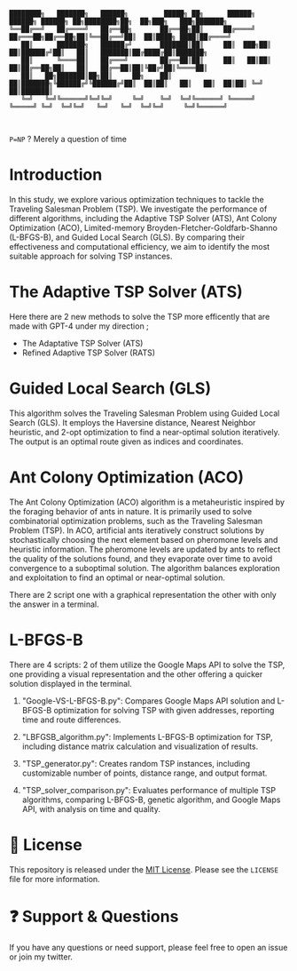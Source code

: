 ```
████████╗   ███████╗   ██████╗         █████╗ ██╗      ██████╗  ██████╗ ██████╗ ██╗████████╗██╗  ██╗███╗   ███╗███████╗
╚══██╔══╝   ██╔════╝   ██╔══██╗       ██╔══██╗██║     ██╔════╝ ██╔═══██╗██╔══██╗██║╚══██╔══╝██║  ██║████╗ ████║██╔════╝
   ██║      ███████╗   ██████╔╝       ███████║██║     ██║  ███╗██║   ██║██████╔╝██║   ██║   ███████║██╔████╔██║███████╗
   ██║      ╚════██║   ██╔═══╝        ██╔══██║██║     ██║   ██║██║   ██║██╔══██╗██║   ██║   ██╔══██║██║╚██╔╝██║╚════██║
   ██║   ██╗███████║██╗██║     ██╗    ██║  ██║███████╗╚██████╔╝╚██████╔╝██║  ██║██║   ██║   ██║  ██║██║ ╚═╝ ██║███████║
   ╚═╝   ╚═╝╚══════╝╚═╝╚═╝     ╚═╝    ╚═╝  ╚═╝╚══════╝ ╚═════╝  ╚═════╝ ╚═╝  ╚═╝╚═╝   ╚═╝   ╚═╝  ╚═╝╚═╝     ╚═╝╚══════╝
                                                                                                                       
                                                          
```                            

`P=NP` ? Merely a question of time

# Introduction                            

In this study, we explore various optimization techniques to tackle the Traveling Salesman Problem (TSP). We investigate the performance of different algorithms, including the Adaptive TSP Solver (ATS), Ant Colony Optimization (ACO), Limited-memory Broyden-Fletcher-Goldfarb-Shanno (L-BFGS-B), and Guided Local Search (GLS). By comparing their effectiveness and computational efficiency, we aim to identify the most suitable approach for solving TSP instances.

# The Adaptive TSP Solver (ATS)

Here there are 2 new methods to solve the TSP more efficently that are made with GPT-4 under my direction ;

* The Adaptative TSP Solver (ATS)
* Refined Adaptive TSP Solver (RATS)




# Guided Local Search (GLS)

This algorithm solves the Traveling Salesman Problem using Guided Local Search (GLS). It employs the Haversine distance, Nearest Neighbor heuristic, and 2-opt optimization to find a near-optimal solution iteratively. The output is an optimal route given as indices and coordinates.


#  Ant Colony Optimization (ACO)

The Ant Colony Optimization (ACO) algorithm is a metaheuristic inspired by the foraging behavior of ants in nature. It is primarily used to solve combinatorial optimization problems, such as the Traveling Salesman Problem (TSP). In ACO, artificial ants iteratively construct solutions by stochastically choosing the next element based on pheromone levels and heuristic information. The pheromone levels are updated by ants to reflect the quality of the solutions found, and they evaporate over time to avoid convergence to a suboptimal solution. The algorithm balances exploration and exploitation to find an optimal or near-optimal solution.


There are 2 script one with a graphical representation the other with only the answer in a terminal.





# L-BFGS-B

There are 4 scripts: 2 of them utilize the Google Maps API to solve the TSP, one providing a visual representation and the other offering a quicker solution displayed in the terminal.

1. "Google-VS-L-BFGS-B.py": Compares Google Maps API solution and L-BFGS-B optimization for solving TSP with given addresses, reporting time and route differences.

2. "LBFGSB_algorithm.py": Implements L-BFGS-B optimization for TSP, including distance matrix calculation and visualization of results.

3. "TSP_generator.py": Creates random TSP instances, including customizable number of points, distance range, and output format.

4. "TSP_solver_comparison.py": Evaluates performance of multiple TSP algorithms, comparing L-BFGS-B, genetic algorithm, and Google Maps API, with analysis on time and quality.


# :scroll: License

This repository is released under the [MIT License](LICENSE). Please see the `LICENSE` file for more information.

# :question: Support & Questions

If you have any questions or need support, please feel free to open an issue or join my twitter.


